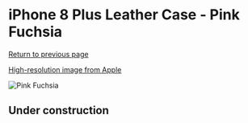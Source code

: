 # iPhone 8 Plus Leather Case - Pink Fuchsia

[Return to previous page](/iphone_7)

[High-resolution image from Apple](https://store.storeimages.cdn-apple.com/8756/as-images.apple.com/is/MQHT2?wid=4500&hei=4500&fmt=png)

<div style="width: 512px"><img src="/almost_uncompressed/MQHT2.webp" alt="Pink Fuchsia"></div>

## Under construction
